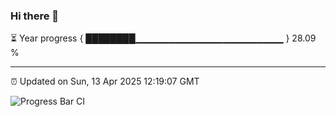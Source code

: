 ### Hi there 👋

⏳ Year progress { ████████▁▁▁▁▁▁▁▁▁▁▁▁▁▁▁▁▁▁▁▁▁▁ } 28.09 %

---

⏰ Updated on Sun, 13 Apr 2025 12:19:07 GMT

![Progress Bar CI](https://github.com/Shyam-Makwana/GitHub-Actions-Demo/workflows/Progress%20Bar%20CI/badge.svg)

